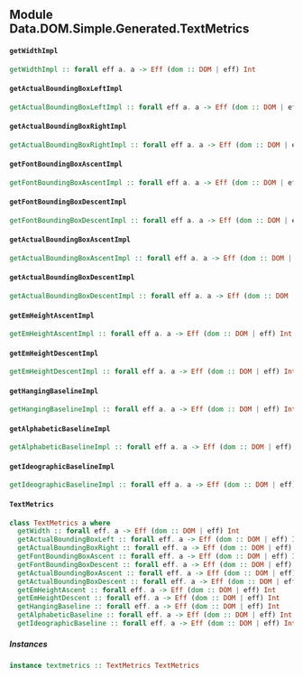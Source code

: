 ## Module Data.DOM.Simple.Generated.TextMetrics

#### `getWidthImpl`

``` purescript
getWidthImpl :: forall eff a. a -> Eff (dom :: DOM | eff) Int
```

#### `getActualBoundingBoxLeftImpl`

``` purescript
getActualBoundingBoxLeftImpl :: forall eff a. a -> Eff (dom :: DOM | eff) Int
```

#### `getActualBoundingBoxRightImpl`

``` purescript
getActualBoundingBoxRightImpl :: forall eff a. a -> Eff (dom :: DOM | eff) Int
```

#### `getFontBoundingBoxAscentImpl`

``` purescript
getFontBoundingBoxAscentImpl :: forall eff a. a -> Eff (dom :: DOM | eff) Int
```

#### `getFontBoundingBoxDescentImpl`

``` purescript
getFontBoundingBoxDescentImpl :: forall eff a. a -> Eff (dom :: DOM | eff) Int
```

#### `getActualBoundingBoxAscentImpl`

``` purescript
getActualBoundingBoxAscentImpl :: forall eff a. a -> Eff (dom :: DOM | eff) Int
```

#### `getActualBoundingBoxDescentImpl`

``` purescript
getActualBoundingBoxDescentImpl :: forall eff a. a -> Eff (dom :: DOM | eff) Int
```

#### `getEmHeightAscentImpl`

``` purescript
getEmHeightAscentImpl :: forall eff a. a -> Eff (dom :: DOM | eff) Int
```

#### `getEmHeightDescentImpl`

``` purescript
getEmHeightDescentImpl :: forall eff a. a -> Eff (dom :: DOM | eff) Int
```

#### `getHangingBaselineImpl`

``` purescript
getHangingBaselineImpl :: forall eff a. a -> Eff (dom :: DOM | eff) Int
```

#### `getAlphabeticBaselineImpl`

``` purescript
getAlphabeticBaselineImpl :: forall eff a. a -> Eff (dom :: DOM | eff) Int
```

#### `getIdeographicBaselineImpl`

``` purescript
getIdeographicBaselineImpl :: forall eff a. a -> Eff (dom :: DOM | eff) Int
```

#### `TextMetrics`

``` purescript
class TextMetrics a where
  getWidth :: forall eff. a -> Eff (dom :: DOM | eff) Int
  getActualBoundingBoxLeft :: forall eff. a -> Eff (dom :: DOM | eff) Int
  getActualBoundingBoxRight :: forall eff. a -> Eff (dom :: DOM | eff) Int
  getFontBoundingBoxAscent :: forall eff. a -> Eff (dom :: DOM | eff) Int
  getFontBoundingBoxDescent :: forall eff. a -> Eff (dom :: DOM | eff) Int
  getActualBoundingBoxAscent :: forall eff. a -> Eff (dom :: DOM | eff) Int
  getActualBoundingBoxDescent :: forall eff. a -> Eff (dom :: DOM | eff) Int
  getEmHeightAscent :: forall eff. a -> Eff (dom :: DOM | eff) Int
  getEmHeightDescent :: forall eff. a -> Eff (dom :: DOM | eff) Int
  getHangingBaseline :: forall eff. a -> Eff (dom :: DOM | eff) Int
  getAlphabeticBaseline :: forall eff. a -> Eff (dom :: DOM | eff) Int
  getIdeographicBaseline :: forall eff. a -> Eff (dom :: DOM | eff) Int
```

##### Instances
``` purescript
instance textmetrics :: TextMetrics TextMetrics
```


